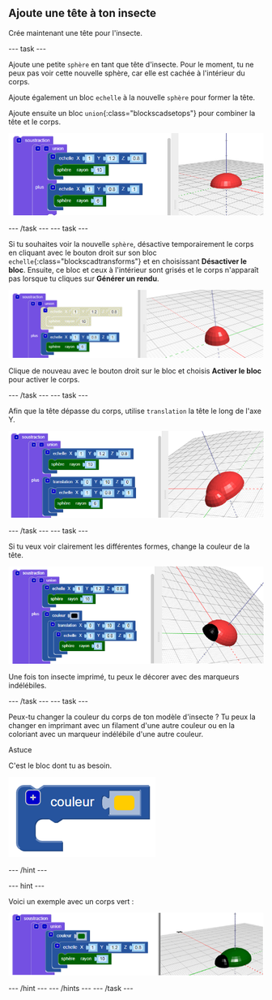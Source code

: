## Ajoute une tête à ton insecte

Crée maintenant une tête pour l'insecte.

--- task ---

Ajoute une petite `sphère` en tant que tête d'insecte. Pour le moment, tu ne peux pas voir cette nouvelle sphère, car elle est cachée à l'intérieur du corps.

Ajoute également un bloc `echelle` à la nouvelle `sphère` pour former la tête.

Ajoute ensuite un bloc `union`{:class="blockscadsetops"} pour combiner la tête et le corps.

![capture d'écran](images/bug-head-hidden.png)

--- /task --- --- task ---

Si tu souhaites voir la nouvelle `sphère`, désactive temporairement le corps en cliquant avec le bouton droit sur son bloc `echelle`{:class="blockscadtransforms"} et en choisissant **Désactiver le bloc**. Ensuite, ce bloc et ceux à l'intérieur sont grisés et le corps n'apparaît pas lorsque tu cliques sur **Générer un rendu**.

![capture d'écran](images/bug-disable.png)

Clique de nouveau avec le bouton droit sur le bloc et choisis **Activer le bloc** pour activer le corps.

--- /task --- --- task ---

Afin que la tête dépasse du corps, utilise `translation` la tête le long de l'axe Y.

  ![capture d'écran](images/bug-head.png)

--- /task --- --- task ---

Si tu veux voir clairement les différentes formes, change la couleur de la tête.

![capture d'écran](images/bug-head-black.png)

Une fois ton insecte imprimé, tu peux le décorer avec des marqueurs indélébiles.

--- /task --- --- task ---

Peux-tu changer la couleur du corps de ton modèle d'insecte ? Tu peux la changer en imprimant avec un filament d'une autre couleur ou en la coloriant avec un marqueur indélébile d'une autre couleur.

Astuce

C'est le bloc dont tu as besoin.

![capture d'écran](images/bug-colour-block.png)

--- /hint ---

--- hint ---

Voici un exemple avec un corps vert :

![capture d'écran](images/bug-body-colour.png)

--- /hint ---
--- /hints --- 
--- /task ---




  
